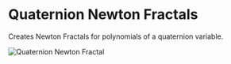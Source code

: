 # Quaternion Newton Fractals
Creates Newton Fractals for polynomials of a quaternion variable.

![Quaternion Newton Fractal](https://math.dartmouth.edu/~rmaguire/projects/quaternion_newton_fractals/quaternion_newton_fractal_z_cubed_minus_one.webp "Quaternion Newton Fractal")
